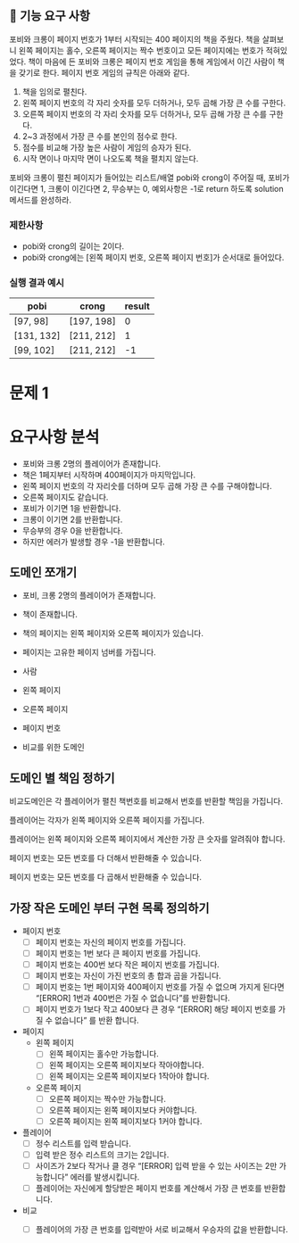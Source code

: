 ## 🚀 기능 요구 사항

포비와 크롱이 페이지 번호가 1부터 시작되는 400 페이지의 책을 주웠다. 책을 살펴보니 왼쪽 페이지는 홀수, 오른쪽 페이지는 짝수 번호이고 모든 페이지에는 번호가 적혀있었다. 책이 마음에 든 포비와 크롱은 페이지 번호 게임을 통해 게임에서 이긴 사람이 책을 갖기로 한다. 페이지 번호 게임의 규칙은 아래와 같다.

1. 책을 임의로 펼친다.
2. 왼쪽 페이지 번호의 각 자리 숫자를 모두 더하거나, 모두 곱해 가장 큰 수를 구한다.
3. 오른쪽 페이지 번호의 각 자리 숫자를 모두 더하거나, 모두 곱해 가장 큰 수를 구한다.
4. 2~3 과정에서 가장 큰 수를 본인의 점수로 한다.
5. 점수를 비교해 가장 높은 사람이 게임의 승자가 된다.
6. 시작 면이나 마지막 면이 나오도록 책을 펼치지 않는다.

포비와 크롱이 펼친 페이지가 들어있는 리스트/배열 pobi와 crong이 주어질 때, 포비가 이긴다면 1, 크롱이 이긴다면 2, 무승부는 0, 예외사항은 -1로 return 하도록 solution 메서드를 완성하라.

### 제한사항

- pobi와 crong의 길이는 2이다.
- pobi와 crong에는 [왼쪽 페이지 번호, 오른쪽 페이지 번호]가 순서대로 들어있다.

### 실행 결과 예시

| pobi | crong | result |
| --- | --- | --- |
| [97, 98] | [197, 198] | 0 |
| [131, 132] | [211, 212] | 1 |
| [99, 102] | [211, 212] | -1 |
# 문제 1

# 요구사항 분석

- 포비와 크롱 2명의 플레이어가 존재합니다.
- 책은 1페지부터 시작하며 400페이지가 마지막입니다.
- 왼쪽 페이지 번호의 각 자리숫를 더하며 모두 곱해 가장 큰 수를 구해야합니다.
- 오른쪽 페이지도 같습니다.
- 포비가 이기면 1을 반환합니다.
- 크롱이 이기면 2를 반환합니다.
- 무승부의 경우 0을 반환합니다.
- 하지만 에러가 발생할 경우 -1을 반환합니다.

## 도메인 쪼개기

- 포비, 크롱 2명의 플레이어가 존재합니다.
- 책이 존재합니다.
- 책의 페이지는 왼쪽 페이지와 오른쪽 페이지가 있습니다.
- 페이지는 고유한 페이지 넘버를 가집니다.

- 사람
- 왼쪽 페이지
- 오른쪽 페이지
- 페이지 번호
- 비교를 위한 도메인

## 도메인 별 책임 정하기

비교도메인은 각 플레이어가 펼친 책번호를 비교해서 번호를 반환할 책임을 가집니다.

플레이어는 각자가 왼쪽 페이지와 오른쪽 페이지를 가집니다.

플레이어는 왼쪽 페이지와 오른쪽 페이지에서 계산한 가장 큰 숫자를 알려줘야 합니다.

페이지 번호는 모든 번호를 다 더해서 반환해줄 수 있습니다.

페이지 번호는 모든 번호를 다 곱해서 반환해줄 수 있습니다.

## 가장 작은 도메인 부터 구현 목록 정의하기

- 페이지 번호
    - [ ]  페이지 번호는 자신의 페이지 번호를 가집니다.
    - [ ]  페이지 번호는 1번 보다 큰 페이지 번호를 가집니다.
    - [ ]  페이지 번호는 400번 보다 작은 페이지 번호를 가집니다.
    - [ ]  페이지 번호는 자신이 가진 번호의 총 합과 곱을 가집니다.
    - [ ]  페이지 번호는 1번 페이지와 400페이지 번호를 가질 수 없으며 가지게 된다면 “[ERROR] 1번과 400번은 가질 수 없습니다”를 반환합니다.
    - [ ]  페이지 번호가 1보다 작고 400보다 큰 경우 “[ERROR] 해당 페이지 번호를 가질 수 없습니다” 를 반환 합니다.
- 페이지
    - 왼쪽 페이지
        - [ ]  왼쪽 페이지는 홀수만 가능합니다.
        - [ ]  왼쪽 페이지는 오른쪽 페이지보다 작아야합니다.
        - [ ]  왼쪽 페이지는 오른쪽 페이지보다 1작아야 합니다.
    - 오른쪽 페이지
        - [ ]  오른쪽 페이지는 짝수만 가능합니다.
        - [ ]  오른쪽 페이지는 왼쪽 페이지보다 커야합니다.
        - [ ]  오른쪽 페이지는 왼쪽 페이지보다 1커야 합니다.
- 플레이어
    - [ ]  정수 리스트를 입력 받습니다.
    - [ ]  입력 받은 정수 리스트의 크기는 2입니다.
    - [ ]  사이즈가 2보다 작거나 클 경우 “[ERROR] 입력 받을 수 있는 사이즈는 2만 가능합니다” 에러를 발생시킵니다.
    - [ ]  플레이어는 자신에게 할당받은 페이지 번호를 계산해서 가장 큰 번호를 반환합니다.
- 비교
    - [ ]  플레이어의 가장 큰 번호를 입력받아 서로 비교해서 우승자의 값을 반환합니다.

